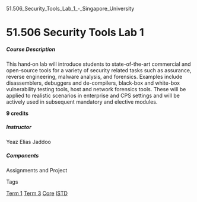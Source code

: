 51.506_Security_Tools_Lab_1_-_Singapore_University



51.506 Security Tools Lab 1
===========================

##### **Course Description**

This hand‐on lab will introduce students to state-of-the-art commercial and open-source tools for a variety of security related tasks such as assurance, reverse engineering, malware analysis, and forensics. Examples include disassemblers, debuggers and de-compilers, black-box and white-box vulnerability testing tools, host and network forensics tools. These will be applied to realistic scenarios in enterprise and CPS settings and will be actively used in subsequent mandatory and elective modules.

**9 credits**

##### **Instructor**

Yeaz Elias Jaddoo

##### **Components**

Assignments and Project

Tags

[Term 1](/education/undergraduate/courses/?course-term=844)
[Term 3](/education/undergraduate/courses/?course-term=856)
[Core](/education/undergraduate/courses/?course-type=852)
[ISTD](/education/undergraduate/courses/?pillar-cluster=11)

